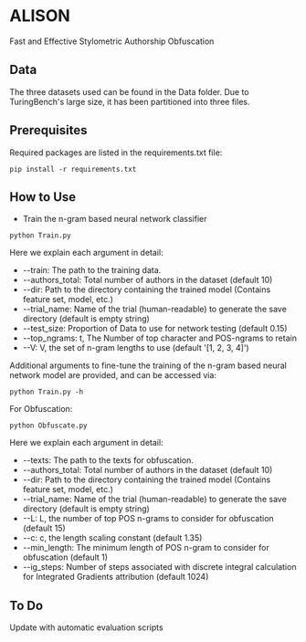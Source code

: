 # ALISON
Fast and Effective Stylometric Authorship Obfuscation

## Data
The three datasets used can be found in the Data folder. Due to TuringBench's large size, it has been partitioned into three files.

## Prerequisites
Required packages are listed in the requirements.txt file:
```
pip install -r requirements.txt
```

## How to Use

* Train the n-gram based neural network classifier

```
python Train.py
```
Here we explain each argument in detail:

  * --train: The path to the training data.
  * --authors_total: Total number of authors in the dataset (default 10)
  * --dir: Path to the directory containing the trained model (Contains feature set, model, etc.)
  * --trial_name: Name of the trial (human-readable) to generate the save directory (default is empty string)
  * --test_size: Proportion of Data to use for network testing (default 0.15)
  * --top_ngrams: t, The Number of top character and POS-ngrams to retain
  * --V: V, the set of n-gram lengths to use (default '[1, 2, 3, 4]')

Additional arguments to fine-tune the training of the n-gram based neural network model are provided, and can be accessed via:
 ```
python Train.py -h
```


For Obfuscation:

```
python Obfuscate.py
```

Here we explain each argument in detail:

  * --texts: The path to the texts for obfuscation.
  * --authors_total: Total number of authors in the dataset (default 10)
  * --dir: Path to the directory containing the trained model (Contains feature set, model, etc.)
  * --trial_name: Name of the trial (human-readable) to generate the save directory (default is empty string)
  * --L: L, the number of top POS n-grams to consider for obfuscation (default 15)
  * --c: c, the length scaling constant (default 1.35)
  * --min_length: The minimum length of POS n-gram to consider for obfuscation (default 1)
  * --ig_steps: Number of steps associated with discrete integral calculation for Integrated Gradients attribution (default 1024)

  
## To Do
Update with automatic evaluation scripts